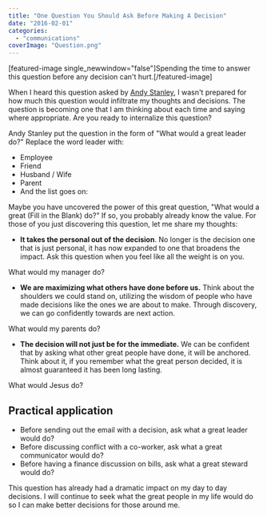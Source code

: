 ```yaml
---
title: "One Question You Should Ask Before Making A Decision"
date: "2016-02-01"
categories: 
  - "communications"
coverImage: "Question.png"
---
```


\[featured-image single\_newwindow="false"\]Spending the time to answer this question before any decision can't hurt.\[/featured-image\]

When I heard this question asked by [Andy Stanley](http://andystanley.com/free-resources/), I wasn't prepared for how much this question would infiltrate my thoughts and decisions. The question is becoming one that I am thinking about each time and saying where appropriate. Are you ready to internalize this question?

Andy Stanley put the question in the form of "What would a great leader do?" Replace the word leader with:

- Employee
- Friend
- Husband / Wife
- Parent
- And the list goes on:

Maybe you have uncovered the power of this great question, "What would a great (Fill in the Blank) do?" If so, you probably already know the value. For those of you just discovering this question, let me share my thoughts:

- **It takes the personal out of the decision**. No longer is the decision one that is just personal, it has now expanded to one that broadens the impact. Ask this question when you feel like all the weight is on you.

What would my manager do?

- **We are maximizing what others have done before us.** Think about the shoulders we could stand on, utilizing the wisdom of people who have made decisions like the ones we are about to make. Through discovery, we can go confidently towards are next action.

What would my parents do?

- **The decision will not just be for the immediate.** We can be confident that by asking what other great people have done, it will be anchored. Think about it, if you remember what the great person decided, it is almost guaranteed it has been long lasting.

What would Jesus do?

## Practical application

- Before sending out the email with a decision, ask what a great leader would do?
- Before discussing conflict with a co-worker, ask what a great communicator would do?
- Before having a finance discussion on bills, ask what a great steward would do?

This question has already had a dramatic impact on my day to day decisions. I will continue to seek what the great people in my life would do so I can make better decisions for those around me.
